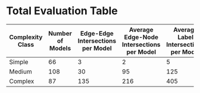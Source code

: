 # Total Evaluation Table


| Complexity Class         | Number of Models   | Edge-Edge Intersections per Model  | Average Edge-Node Intersections per Model      | Average Label Intersections per Model      | Average Imprecisions per Model   | 
|----------------|---------------------|--------------------------|-------------------------|--------------------|----------------------|
| Simple        | 66                   | 3                        | 2                       |5                   | 0                    |
| Medium        | 108                  | 30                       | 95                      | 125                | 57                   |
| Complex       | 87                   | 135                      | 216                     |405                 | 208                  |
